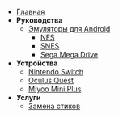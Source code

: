 - [Главная](/)
- **Руководства**
  - [Эмуляторы для Android](/guides/emulators)
    - [NES](/guides/nes)
    - [SNES](/guides/snes)
    - [Sega Mega Drive](/guides/sega)
    <!-- - [Игры для Switch](/guides/switch_games) -->
- **Устройства**
  - [Nintendo Switch](/devices/switch)
  - [Oculus Quest](/devices/oculus_quest)
  - [Miyoo Mini Plus](/devices/miyoo)
- **Услуги**
  - [Замена стиков](/services/replace_stick)

